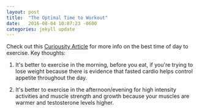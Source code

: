 ```yaml
---
layout: post
title:  "The Optimal Time to Workout"
date:   2016-08-04 10:07:23 -0600
categories: jekyll update
---
```


Check out this [Curiousity Article][Curiousity] for more info on the best time of day to exercise. 
Key thoughts: 

1. It's better to exercise in the morning, before you eat, if you're trying to lose weight because 
there is evidence that fasted cardio helps control appetite throughout the day. 

2. It's better to exercise in the afternoon/evening for high intensity activities and muscle strength and growth
because your muscles are warmer and testosterone levels higher. 

[Curiousity]: https://curiosity.com/topics/the-best-time-to-exercise-depends-on-your-goals-curiosity/?utm_content=digest&utm_campaign=digest&utm_source=sendgrid&utm_medium=email#best-time-of-day-to-workout-pros-and-cons-for-working-out-morning-noon-or-night-fitnessblender
